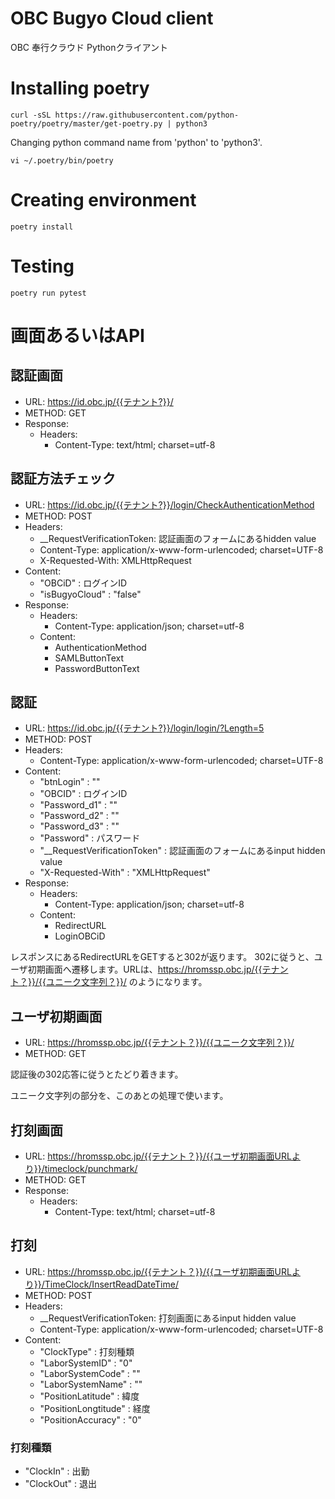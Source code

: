 # OBC Bugyo Cloud client

OBC 奉行クラウド Pythonクライアント

# Installing poetry

```console
curl -sSL https://raw.githubusercontent.com/python-poetry/poetry/master/get-poetry.py | python3
```

Changing python command name from 'python' to 'python3'.

```console
vi ~/.poetry/bin/poetry
```


# Creating environment

```console
poetry install
```


# Testing

```console
poetry run pytest
```

# 画面あるいはAPI

## 認証画面

* URL: https://id.obc.jp/{{テナント?}}/
* METHOD: GET
* Response:
  * Headers:
    * Content-Type: text/html; charset=utf-8


## 認証方法チェック

* URL: https://id.obc.jp/{{テナント?}}/login/CheckAuthenticationMethod
* METHOD: POST
* Headers:
  * __RequestVerificationToken: 認証画面のフォームにあるhidden value
  * Content-Type: application/x-www-form-urlencoded; charset=UTF-8
  * X-Requested-With: XMLHttpRequest
* Content:
  * "OBCiD" : ログインID
  * "isBugyoCloud" : "false"
* Response:
  * Headers:
    * Content-Type: application/json; charset=utf-8
  * Content:
    * AuthenticationMethod
    * SAMLButtonText
    * PasswordButtonText


## 認証

* URL: https://id.obc.jp/{{テナント?}}/login/login/?Length=5
* METHOD: POST
* Headers:
  * Content-Type: application/x-www-form-urlencoded; charset=UTF-8
* Content:
  * "btnLogin" : ""
  * "OBCID" : ログインID
  * "Password_d1" : ""
  * "Password_d2" : ""
  * "Password_d3" : ""
  * "Password" : パスワード
  * "__RequestVerificationToken" : 認証画面のフォームにあるinput hidden value
  * "X-Requested-With" : "XMLHttpRequest"
* Response:
  * Headers:
    * Content-Type: application/json; charset=utf-8
  * Content:
    * RedirectURL
    * LoginOBCiD


レスポンスにあるRedirectURLをGETすると302が返ります。
302に従うと、ユーザ初期画面へ遷移します。URLは、https://hromssp.obc.jp/{{テナント？}}/{{ユニーク文字列？}}/ のようになります。

## ユーザ初期画面

* URL: https://hromssp.obc.jp/{{テナント？}}/{{ユニーク文字列？}}/
* METHOD: GET

認証後の302応答に従うとたどり着きます。

ユニーク文字列の部分を、このあとの処理で使います。


## 打刻画面

* URL: https://hromssp.obc.jp/{{テナント？}}/{{ユーザ初期画面URLより}}/timeclock/punchmark/
* METHOD: GET
* Response:
  * Headers:
    * Content-Type: text/html; charset=utf-8



## 打刻

* URL: https://hromssp.obc.jp/{{テナント？}}/{{ユーザ初期画面URLより}}/TimeClock/InsertReadDateTime/
* METHOD: POST
* Headers:
  * __RequestVerificationToken: 打刻画面にあるinput hidden value
  * Content-Type: application/x-www-form-urlencoded; charset=UTF-8
* Content:
  * "ClockType" : 打刻種類
  * "LaborSystemID" : "0"
  * "LaborSystemCode" : ""
  * "LaborSystemName" : ""
  * "PositionLatitude" : 緯度
  * "PositionLongtitude" : 経度
  * "PositionAccuracy" : "0"

### 打刻種類

* "ClockIn" : 出勤
* "ClockOut" : 退出

